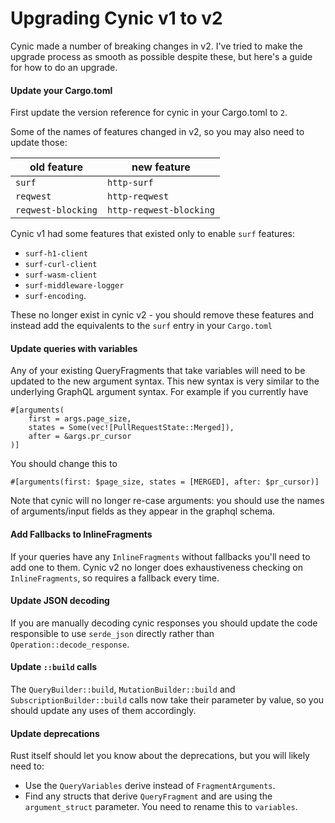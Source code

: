 # Upgrading Cynic v1 to v2

Cynic made a number of breaking changes in v2. I've tried to make the upgrade
process as smooth as possible despite these, but here's a guide for how to do
an upgrade.

#### Update your Cargo.toml

First update the version reference for cynic in your Cargo.toml to `2`.

Some of the names of features changed in v2, so you may also need to update
those:

| old feature        | new feature             |
| ------------------ | ----------------------- |
| `surf`             | `http-surf`             |
| `reqwest`          | `http-reqwest`          |
| `reqwest-blocking` | `http-reqwest-blocking` |

Cynic v1 had some features that existed only to enable `surf` features:

- `surf-h1-client`
- `surf-curl-client`
- `surf-wasm-client`
- `surf-middleware-logger`
- `surf-encoding`.

These no longer exist in cynic v2 - you should remove these features and
instead add the equivalents to the `surf` entry in your `Cargo.toml`

#### Update queries with variables

Any of your existing QueryFragments that take variables will need to be updated
to the new argument syntax. This new syntax is very similar to the underlying
GraphQL argument syntax. For example if you currently have

```
#[arguments(
    first = args.page_size,
    states = Some(vec![PullRequestState::Merged]),
    after = &args.pr_cursor
)]
```

You should change this to

```
#[arguments(first: $page_size, states = [MERGED], after: $pr_cursor)]
```

Note that cynic will no longer re-case arguments: you should use the names of
arguments/input fields as they appear in the graphql schema.

#### Add Fallbacks to InlineFragments

If your queries have any `InlineFragments` without fallbacks you'll need to add
one to them. Cynic v2 no longer does exhaustiveness checking on
`InlineFragments`, so requires a fallback every time.

#### Update JSON decoding

If you are manually decoding cynic responses you should update the code
responsible to use `serde_json` directly rather than
`Operation::decode_response`.

#### Update `::build` calls

The `QueryBuilder::build`, `MutationBuilder::build` and
`SubscriptionBuilder::build` calls now take their
parameter by value, so you should update any uses of them accordingly.

#### Update deprecations

Rust itself should let you know about the deprecations, but you will likely
need to:

- Use the `QueryVariables` derive instead of `FragmentArguments`.
- Find any structs that derive `QueryFragment` and are using the
  `argument_struct` parameter. You need to rename this to `variables`.
